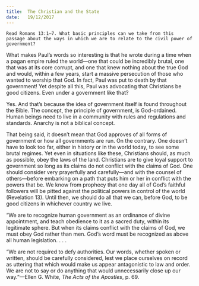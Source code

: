 ```yaml
---
title:  The Christian and the State
date:   19/12/2017
---
```


`Read Romans 13:1–7. What basic principles can we take from this passage about the ways in which we are to relate to the civil power of government?`

What makes Paul’s words so interesting is that he wrote during a time when a pagan empire ruled the world—one that could be incredibly brutal, one that was at its core corrupt, and one that knew nothing about the true God and would, within a few years, start a massive persecution of those who wanted to worship that God. In fact, Paul was put to death by that government! Yet despite all this, Paul was advocating that Christians be good citizens. Even under a government like that?

Yes. And that’s because the idea of government itself is found throughout the Bible. The concept, the principle of government, is God-ordained. Human beings need to live in a community with rules and regulations and standards. Anarchy is not a biblical concept.

That being said, it doesn’t mean that God approves of all forms of government or how all governments are run. On the contrary. One doesn’t have to look too far, either in history or in the world today, to see some brutal regimes. Yet even in situations like these, Christians should, as much as possible, obey the laws of the land. Christians are to give loyal support to government so long as its claims do not conflict with the claims of God. One should consider very prayerfully and carefully—and with the counsel of others—before embarking on a path that puts him or her in conflict with the powers that be. We know from prophecy that one day all of God’s faithful followers will be pitted against the political powers in control of the world (Revelation 13). Until then, we should do all that we can, before God, to be good citizens in whichever country we live.

“We are to recognize human government as an ordinance of divine appointment, and teach obedience to it as a sacred duty, within its legitimate sphere. But when its claims conflict with the claims of God, we must obey God rather than men. God’s word must be recognized as above all human legislation. . . .

“We are not required to defy authorities. Our words, whether spoken or written, should be carefully considered, lest we place ourselves on record as uttering that which would make us appear antagonistic to law and order. We are not to say or do anything that would unnecessarily close up our way.”—Ellen G. White, *The Acts of the Apostles*, p. 69.
